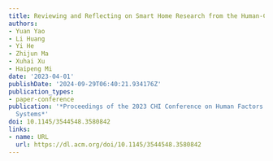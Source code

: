 ```yaml
---
title: Reviewing and Reflecting on Smart Home Research from the Human-Centered Perspective
authors:
- Yuan Yao
- Li Huang
- Yi He
- Zhijun Ma
- Xuhai Xu
- Haipeng Mi
date: '2023-04-01'
publishDate: '2024-09-29T06:40:21.934176Z'
publication_types:
- paper-conference
publication: '*Proceedings of the 2023 CHI Conference on Human Factors in Computing
  Systems*'
doi: 10.1145/3544548.3580842
links:
- name: URL
  url: https://dl.acm.org/doi/10.1145/3544548.3580842
---
```

